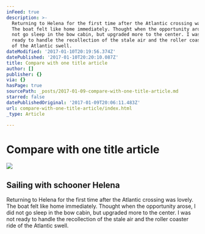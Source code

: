```yaml
---
inFeed: true
description: >-
  Returning to Helena for the first time after the Atlantic crossing was lovely.
  The boat felt like home immediately. Thought when the opportunity arose, I did
  not go sleep in the bow cabin, but upgraded more to the center. I was not
  ready to handle the recollection of the stale air and the roller coaster ride
  of the Atlantic swell.
dateModified: '2017-01-10T20:19:56.374Z'
datePublished: '2017-01-10T20:20:10.087Z'
title: Compare with one title article
author: []
publisher: {}
via: {}
hasPage: true
sourcePath: _posts/2017-01-09-compare-with-one-title-article.md
starred: false
datePublishedOriginal: '2017-01-09T20:06:11.483Z'
url: compare-with-one-title-article/index.html
_type: Article

---
```

# Compare with one title article

<article style=""><img src="https://s3-us-west-2.amazonaws.com/the-grid-img/p/54cd1ac613f96a258d1715f741e599ac09307b5d.jpg" /><h1>Sailing with schooner Helena</h1><p>Returning to Helena for the first time after the Atlantic crossing was lovely. The boat felt like home immediately. Thought when the opportunity arose, I did not go sleep in the bow cabin, but upgraded more to the center. I was not ready to handle the recollection of the stale air and the roller coaster ride of the Atlantic swell.</p></article>
